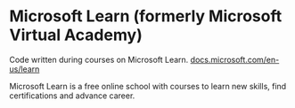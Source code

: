 # Microsoft Learn (formerly Microsoft Virtual Academy)

Code written during courses on Microsoft Learn.
[docs.microsoft.com/en-us/learn](https://docs.microsoft.com/en-us/learn/)

Microsoft Learn is a free online school with courses to learn new skills, find certifications and advance career.
